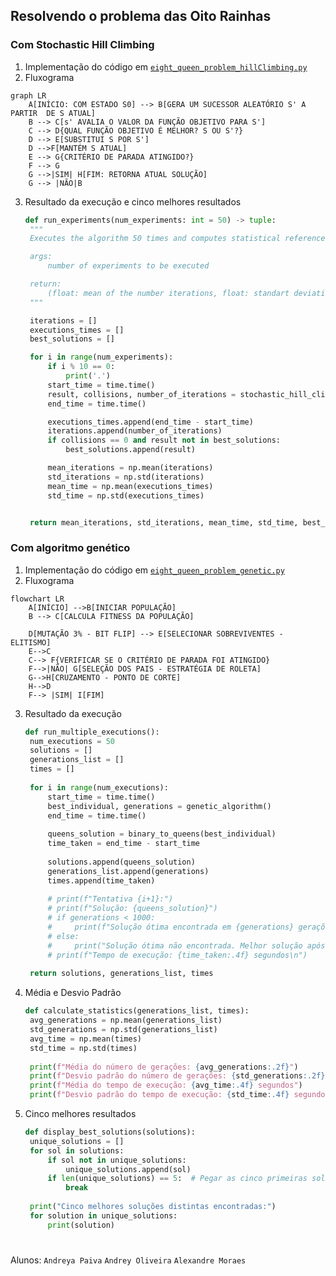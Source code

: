 ## Resolvendo o problema das Oito Rainhas 
### Com Stochastic Hill Climbing

1. Implementação do código em [`eight_queen_problem_hillClimbing.py`](https://github.com/andreyabpaiva/stochastic-hill-climbing-genetic/blob/main/eight_queen_problem_hillClimbing.py)
2. Fluxograma
  ```mermaid
  graph LR
      A[INÍCIO: COM ESTADO S0] --> B[GERA UM SUCESSOR ALEATÓRIO S' A PARTIR  DE S ATUAL]
      B --> C[s' AVALIA O VALOR DA FUNÇÃO OBJETIVO PARA S']
      C --> D{QUAL FUNÇÃO OBJETIVO É MELHOR? S OU S'?}
      D --> E[SUBSTITUI S POR S']
      D -->F[MANTÉM S ATUAL]
      E --> G{CRITÉRIO DE PARADA ATINGIDO?}
      F --> G
      G -->|SIM| H[FIM: RETORNA ATUAL SOLUÇÃO]
      G --> |NÃO|B
  ```
3. Resultado da execução e cinco melhores resultados 
   
   ```python
   def run_experiments(num_experiments: int = 50) -> tuple:
    """
    Executes the algorithm 50 times and computes statistical references

    args: 
        number of experiments to be executed

    return:
        (float: mean of the number iterations, float: standart deviation of the number of iterations, float: mean of the time of executions of the function, float: standart deviation of the number of executions of the function)
    """

    iterations = []
    executions_times = []
    best_solutions = []

    for i in range(num_experiments):
        if i % 10 == 0:
            print('.')
        start_time = time.time()
        result, collisions, number_of_iterations = stochastic_hill_climbing()
        end_time = time.time()

        executions_times.append(end_time - start_time)
        iterations.append(number_of_iterations)
        if collisions == 0 and result not in best_solutions:
            best_solutions.append(result)

        mean_iterations = np.mean(iterations)
        std_iterations = np.std(iterations)
        mean_time = np.mean(executions_times)
        std_time = np.std(executions_times)


    return mean_iterations, std_iterations, mean_time, std_time, best_solutions
   ```
### Com algoritmo genético
1. Implementação do código em [`eight_queen_problem_genetic.py`](https://github.com/andreyabpaiva/stochastic-hill-climbing-genetic/blob/main/eight_queen_problem_genetic.py)
2. Fluxograma
  ```mermaid
  flowchart LR
      A[INÍCIO] -->B[INICIAR POPULAÇÃO]
      B --> C[CALCULA FITNESS DA POPULAÇÃO]
  
      D[MUTAÇÃO 3% - BIT FLIP] --> E[SELECIONAR SOBREVIVENTES - ELITISMO] 
      E-->C
      C--> F{VERIFICAR SE O CRITÉRIO DE PARADA FOI ATINGIDO}
      F-->|NÃO| G[SELEÇÃO DOS PAIS - ESTRATÉGIA DE ROLETA]
      G-->H[CRUZAMENTO - PONTO DE CORTE]
      H-->D
      F--> |SIM| I[FIM]
  ```
3. Resultado da execução
   
   ```python
   def run_multiple_executions():
    num_executions = 50
    solutions = []
    generations_list = []
    times = []
    
    for i in range(num_executions):
        start_time = time.time()
        best_individual, generations = genetic_algorithm()
        end_time = time.time()
        
        queens_solution = binary_to_queens(best_individual)
        time_taken = end_time - start_time
        
        solutions.append(queens_solution)
        generations_list.append(generations)
        times.append(time_taken)
        
        # print(f"Tentativa {i+1}:")
        # print(f"Solução: {queens_solution}")
        # if generations < 1000:
        #     print(f"Solução ótima encontrada em {generations} gerações.")
        # else:
        #     print("Solução ótima não encontrada. Melhor solução após 1000 gerações.")
        # print(f"Tempo de execução: {time_taken:.4f} segundos\n")
    
    return solutions, generations_list, times
   ```
4. Média e Desvio Padrão
   ```python
   def calculate_statistics(generations_list, times):
    avg_generations = np.mean(generations_list)
    std_generations = np.std(generations_list)
    avg_time = np.mean(times)
    std_time = np.std(times)
    
    print(f"Média do número de gerações: {avg_generations:.2f}")
    print(f"Desvio padrão do número de gerações: {std_generations:.2f}")
    print(f"Média do tempo de execução: {avg_time:.4f} segundos")
    print(f"Desvio padrão do tempo de execução: {std_time:.4f} segundos")
   ```

6. Cinco melhores resultados
   ```python
   def display_best_solutions(solutions):
    unique_solutions = []
    for sol in solutions:
        if sol not in unique_solutions:
            unique_solutions.append(sol)
        if len(unique_solutions) == 5:  # Pegar as cinco primeiras soluções únicas
            break
    
    print("Cinco melhores soluções distintas encontradas:")
    for solution in unique_solutions:
        print(solution)
   ```



#
Alunos: 
`Andreya Paiva`
`Andrey Oliveira`
`Alexandre Moraes`
